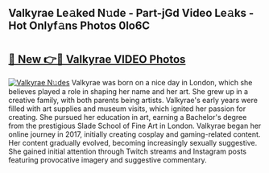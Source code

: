 ## Valkyrae Le𝚊ked N𝚞de - Part-jGd Video Le𝚊ks - Hot Onlyf𝚊ns Photos 0lo6C

# <h2><a href="http://ac13376.deff.icu/?id=Valkyrae">🔗 New 👉🔴 Valkyrae VIDEO Photos</a></h2>

[![Valkyrae N𝚞des](https://i.imgur.com/rIISA9y.gif)](http://ac13376.deff.icu/?id=Valkyrae)
Valkyrae was born on a nice day in London, which she believes played a role in shaping her name and her art. She grew up in a creative family, with both parents being artists. Valkyrae's early years were filled with art supplies and museum visits, which ignited her passion for creating. She pursued her education in art, earning a Bachelor's degree from the prestigious Slade School of Fine Art in London. Valkyrae began her online journey in 2017, initially creating cosplay and gaming-related content. Her content gradually evolved, becoming increasingly sexually suggestive. She gained initial attention through Twitch streams and Instagram posts featuring provocative imagery and suggestive commentary.
